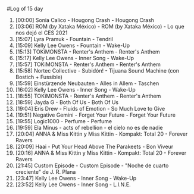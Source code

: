 #Log of 15 day

1. [00:00] Sonia Calico - Hougong Crash - Hougong Crash
1. [03:06] ROM (by Xataka México) - ROM (by Xataka México) - Lo que nos dejó el CES 2021
1. [15:07] Lyra Pramuk - Fountain - Tendril
1. [15:09] Kelly Lee Owens - Fountain - Wake-Up
1. [15:13] TOKiMONSTA - Renter's Anthem - Renter's Anthem
1. [15:17] Kelly Lee Owens - Inner Song - Wake-Up
1. [15:57] TOKiMONSTA - Renter's Anthem - Renter's Anthem
1. [15:58] Nortec Collective - Subidón! - Tijuana Sound Machine (con Bostich + Fussible)
1. [15:59] Einstürzende Neubauten - Alles in Allem - Taschen
1. [16:02] Kelly Lee Owens - Inner Song - Wake-Up
1. [18:55] TOKiMONSTA - Renter's Anthem - Renter's Anthem
1. [18:59] Jayda G - Both Of Us - Both Of Us
1. [19:04] Eris Drew - Fluids of Emotion - So Much Love to Give
1. [19:51] Negative Gemini - Forget Your Future - Forget Your Future
1. [19:55] Logic1000 - Perfume - Perfume
1. [19:59] Ela Minus - acts of rebellion - el cielo no es de nadie
1. [20:04] ANNA & Miss Kittin y Miss Kittin - Kompakt: Total 20 - Forever Ravers
1. [20:09] Haai - Put Your Head Above The Parakeets - Bon Viveur
1. [20:16] ANNA & Miss Kittin y Miss Kittin - Kompakt: Total 20 - Forever Ravers
1. [21:45] Custom Episode - Custom Episode - "Noche de cuarto creciente" de J. R. Plana
1. [23:47] Kelly Lee Owens - Inner Song - Wake-Up
1. [23:52] Kelly Lee Owens - Inner Song - L.I.N.E.
